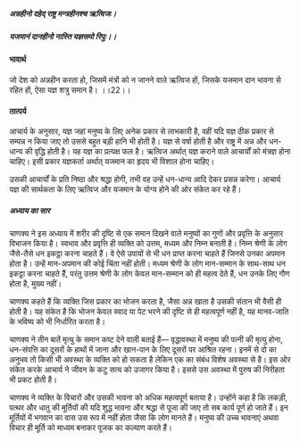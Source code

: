 ##### अन्नहीनो दहेद् राष्ट्र मन्त्रहीनश्च ऋत्विजः।
##### यजमानं दानहीनो नास्ति यज्ञसमो रिपुः।। 

#### भावार्थ

जो देश को अन्नहीन करता हो, जिसमें मंत्रों को न जानने वाले ऋत्विज हों, जिसके यजमान दान भावना से रहित हों, ऐसा यज्ञ शत्रु समान है। ।।22।।

#### तात्पर्य

आचार्य के अनुसार, यज्ञ जहां मनुष्य के लिए अनेक प्रकार से लाभकारी है, वहीं यदि यज्ञ ठीक प्रकार से सम्पन्न न किया जाए तो उससे बहुत बड़ी हानि भी होती है। यज्ञ से वर्षा होती है और राष्ट्र में अन्न और धन-धान्य की वृद्धि होती है। यह यज्ञ का प्रत्यक्ष फल है। ऋत्विज अर्थात् यज्ञ कराने वाले आचार्यों को मंत्रज्ञ होना चाहिए। इसी प्रकार यज्ञकर्ता अर्थात् यजमान का हृदय भी विशाल होना चाहिए।

उसकी आचार्यों के प्रति निष्ठा और श्रद्धा होगी, तभी वह उन्हें धन-धान्य आदि देकर प्रसन्न करेगा। आचार्य यज्ञ की सार्थकता के लिए ऋत्विज और यजमान के योग्य होने की ओर संकेत कर रहे हैं।

##### अध्याय का सार

चाणक्य ने इस अध्याय में शरीर की दृष्टि से एक समान दिखने वाले मनुष्यों का गुणों और प्रवृत्ति के अनुसार विभाजन किया है। स्वभाव और प्रवृत्ति ही व्यक्ति को उत्तम, मध्यम और निम्न बनाती है। निम्न श्रेणी के लोग जैसे-तैसे धन इकट्ठा करना चाहते हैं। वे ऐसे उपायों से भी धन प्राप्त करना चाहते हैं जिनसे उनका अपमान होता है। उन्हें मान-अपमान की कोई चिंता नहीं होती। मध्यम श्रेणी के लोग मान-सम्मान के साथ-साथ धन इकट्ठा करना चाहते हैं, परंतु उत्तम श्रेणी के लोग केवल मान-सम्मान को ही महत्व देते हैं, धन उनके लिए गौण होता है, मुख्य नहीं।

चाणक्य कहते हैं कि व्यक्ति जिस प्रकार का भोजन करता है, जैसा अन्न खाता है उसकी संतान भी वैसी ही होती है। यह संकेत है कि भोजन केवल स्वाद या पेट भरने की दृष्टि से ही महत्वपूर्ण नहीं है, यह मानव-जाति के भविष्य को भी निर्धारित करता है।

चाणक्य ने तीन बातें मृत्यु के समान कष्ट देने वाली बताई हैं— वृद्धावस्था में मनुष्य की पत्नी की मृत्यु होना, धन-संपत्ति का दूसरों के हाथों में जाना और खान-पान के लिए दूसरों पर आश्रित रहना। इनमें से दो का अनुभव तो किसी भी अवस्था के व्यक्ति को हो सकता है लेकिन एक का संबंध विशेष अवस्था से है। इस ओर संकेत करके आचार्य ने जीवन के कटु सत्य को उजागर किया है। इससे उस अवस्था में पुरुष की निरीहता भी प्रकट होती है।

चाणक्य ने व्यक्ति के विचारों और उसकी भावना को अधिक महत्वपूर्ण बताया है। उन्होंने कहा है कि लकड़ी, पत्थर और धातु की मूर्तियों की यदि शुद्ध भावना और श्रद्धा से पूजा की जाए तो सब कार्य पूर्ण हो जाते हैं। इन मूर्तियों में भगवान का वास उस रूप में नहीं होता जैसा कि लोग मानते हैं। मनुष्य की उच्च भावनाएं अथवा विचार ही मूर्ति को माध्यम बनाकर पूजक का कल्याण करते हैं।